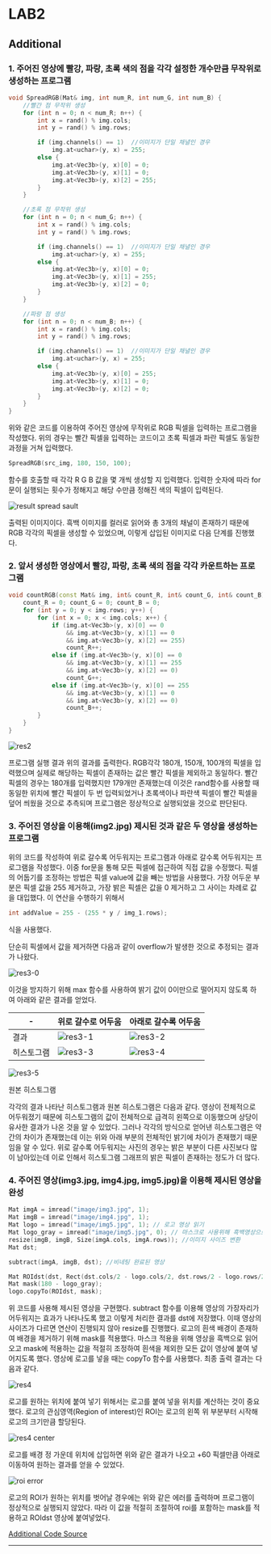 # LAB2



## Additional

### 1. 주어진 영상에 빨강, 파랑, 초록 색의 점을 각각 설정한 개수만큼 무작위로 생성하는 프로그램

```cpp
void SpreadRGB(Mat& img, int num_R, int num_G, int num_B) {
	//빨간 점 무작위 생성
	for (int n = 0; n < num_R; n++) {
		int x = rand() % img.cols;
		int y = rand() % img.rows;

		if (img.channels() == 1)  //이미지가 단일 채녈인 경우
			img.at<uchar>(y, x) = 255;
		else {
			img.at<Vec3b>(y, x)[0] = 0;
			img.at<Vec3b>(y, x)[1] = 0;
			img.at<Vec3b>(y, x)[2] = 255;
		}
	}

	//초록 점 무작위 생성
	for (int n = 0; n < num_G; n++) {
		int x = rand() % img.cols;
		int y = rand() % img.rows;

		if (img.channels() == 1)  //이미지가 단일 채녈인 경우
			img.at<uchar>(y, x) = 255;
		else {
			img.at<Vec3b>(y, x)[0] = 0;
			img.at<Vec3b>(y, x)[1] = 255;
			img.at<Vec3b>(y, x)[2] = 0;
		}
	}

	//파랑 점 생성
	for (int n = 0; n < num_B; n++) {
		int x = rand() % img.cols;
		int y = rand() % img.rows;

		if (img.channels() == 1)  //이미지가 단일 채녈인 경우
			img.at<uchar>(y, x) = 255;
		else {
			img.at<Vec3b>(y, x)[0] = 255;
			img.at<Vec3b>(y, x)[1] = 0;
			img.at<Vec3b>(y, x)[2] = 0;
		}
	}
}
```

위와 같은 코드를 이용하여 주어진 영상에 무작위로 RGB 픽셀을 입력하는 프로그램을 작성했다. 위의 경우는 빨간 픽셀을 입력하는 코드이고 초록 픽셀과 파란 픽셀도 동일한 과정을 거쳐 입력했다.

```cpp
SpreadRGB(src_img, 180, 150, 100);
```
함수를 호출할 때 각각 R G B 값을 몇 개씩 생성할 지 입력했다. 입력한 숫자에 따라 for문이 실행되는 횟수가 정해지고 해당 수만큼 정해진 색의 픽셀이 입력된다.

![result spread sault](./image3.png)

출력된 이미지이다. 흑백 이미지를 컬러로 읽어와 총 3개의 채널이 존재하기 때문에 RGB 각각의 픽셀을 생성할 수 있었으며, 이렇게 삽입된 이미지로 다음 단계를 진행했다.

### 2. 앞서 생성한 영상에서 빨강, 파랑, 초록 색의 점을 각각 카운트하는 프로그램

```cpp
void countRGB(const Mat& img, int& count_R, int& count_G, int& count_B) {
	count_R = 0; count_G = 0; count_B = 0;
	for (int y = 0; y < img.rows; y++) {
		for (int x = 0; x < img.cols; x++) {
			if (img.at<Vec3b>(y, x)[0] == 0
				&& img.at<Vec3b>(y, x)[1] == 0
				&& img.at<Vec3b>(y, x)[2] == 255)
				count_R++;
			else if (img.at<Vec3b>(y, x)[0] == 0
				&& img.at<Vec3b>(y, x)[1] == 255
				&& img.at<Vec3b>(y, x)[2] == 0)
				count_G++;
			else if (img.at<Vec3b>(y, x)[0] == 255
				&& img.at<Vec3b>(y, x)[1] == 0
				&& img.at<Vec3b>(y, x)[2] == 0)
				count_B++;
		}
	}
}
```

![res2](./image5.png)

프로그램 실행 결과 위의 결과를 출력한다. RGB각각 180개, 150개, 100개의 픽셀을 입력했으며 실제로 해당하는 픽셀이 존재하는 값은 빨간 픽셀을 제외하고 동일하다. 빨간 픽셀의 경우는 180개를 입력했지만 179개만 존재했는데 이것은 rand함수를 사용할 때 동일한 위치에 빨간 픽셀이 두 번 입력되었거나 초록색이나 파란색 픽셀이 빨간 픽셀을 덮어 씌웠을 것으로 추측되며 프로그램은 정상적으로 실행되었을 것으로 판단된다.

### 3. 주어진 영상을 이용해(img2.jpg) 제시된 것과 같은 두 영상을 생성하는 프로그램

위의 코드를 작성하여 위로 갈수록 어두워지는 프로그램과 아래로 갈수록 어두워지는 프로그램을 작성했다. 이중 for문을 통해 모든 픽셀에 접근하여 직접 값을 수정했다. 픽셀의 어둡기를 조정하는 방법은 픽셀 value에 값을 빼는 방법을 사용했다. 가장 어두운 부분은 픽셀 값을 255 제거하고, 가장 밝은 픽셀은 값을 0 제거하고 그 사이는 차례로 값을 대입했다. 이 연산을 수행하기 위해서 

```cpp
int addValue = 255 - (255 * y / img_1.rows); 
```

식을 사용했다. 

단순히 픽셀에서 값을 제거하면 다음과 같이 overflow가 발생한 것으로 추정되는 결과가 나왔다.

![res3-0](./image7.png)


이것을 방지하기 위해 max 함수를 사용하여 밝기 값이 0이만으로 떨어지지 않도록 하여 아래와 같은 결과를 얻었다.

|-|위로 갈수로 어두움|아래로 갈수록 어두움|
|-|-|-|
|결과|![res3-1](./image8.png)|![res3-2](./image9.png)|
|히스토그램|![res3-3](./image10.png)|![res3-4](./image11.png)|

![res3-5](./image12.png)

원본 히스토그램


각각의 결과 나타난 히스토그램과 원본 히스토그램은 다음과 같다. 영상이 전체적으로 어두워졌기 때문에 히스토그램의 값이 전체적으로 급격히 왼쪽으로 이동했으며 상당이 유사한 결과가 나온 것을 알 수 있었다. 그러나 각각의 방식으로 얻어낸 히스토그램은 약간의 차이가 존재했는데 이는 위와 아래 부분의 전체적인 밝기에 차이가 존재했기 때문임을 알 수 있다. 위로 갈수록 어두워지는 사진의 경우는 밝은 부분이 다른 사진보다 많이 남아있는데 이로 인해서 히스토그램 그래프의 밝은 픽셀이 존재하는 정도가 더 많다.


### 4. 주어진 영상(img3.jpg, img4.jpg, img5.jpg)을 이용해 제시된 영상을 완성

```cpp
Mat imgA = imread("image/img3.jpg", 1);
Mat imgB = imread("image/img4.jpg", 1);
Mat logo = imread("image/img5.jpg", 1); // 로고 영상 읽기
Mat logo_gray = imread("image/img5.jpg", 0); // 마스크로 사용위해 흑백영상으로 읽기
resize(imgB, imgB, Size(imgA.cols, imgA.rows)); //이미지 사이즈 변환
Mat dst;

subtract(imgA, imgB, dst); //비네팅 완료된 영상

Mat ROIdst(dst, Rect(dst.cols/2 - logo.cols/2, dst.rows/2 - logo.rows/2 + 60, logo.cols, logo.rows));
Mat mask(180 - logo_gray);
logo.copyTo(ROIdst, mask);
```

위 코드를 사용해 제시된 영상을 구현했다. subtract 함수를 이용해 영상의 가장자리가 어두워지는 효과가 나타나도록 했고 이렇게 처리한 결과를 dst에 저장했다. 이때 영상의 사이즈가 다르면 연산이 진행되지 않아 resize를 진행했다. 
로고의 흰색 배경이 존재하여 배경을 제거하기 위해 mask를 적용했다. 마스크 적용을 위해 영상을 흑백으로 읽어오고 mask에 적용하는 값을 적절히 조정하여 흰색을 제외한 모든 값이 영상에 붙여 넣어지도록 했다. 영상에 로고를 넣을 때는 copyTo 함수를 사용했다. 최종 출력 결과는 다음과 같다.

![res4](./image14.png)


로고를 원하는 위치에 붙여 넣기 위해서는 로고를 붙여 넣을 위치를 계산하는 것이 중요했다. 로고의 관심영역(Region of interest)인 ROI는 로고의 왼쪽 위 부분부터 시작해 로고의 크기만큼 할당된다. 

![res4 center](./image15.png)

로고를 배경 정 가운데 위치에 삽입하면 위와 같은 결과가 나오고 +60 픽셀만큼 아래로 이동하여 원하는 결과를 얻을 수 있었다.

![roi error](./image16.png)

로고의 ROI가 원하는 위치를 벗어날 경우에는 위와 같은 에러를 출력하며 프로그램이 정상적으로 실행되지 않았다. 따라 이 값을 적절히 조절하여 roi를 포함하는 mask를 적용하고 ROIdst 영상에 붙여넣었다.

[Additional Code Source](/src/3주차과제.cpp)

---

